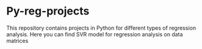 # Py-reg-projects
This repository contains projects in Python for different types of regression analysis.
Here you can find SVR model for regression analysis on data matrices
